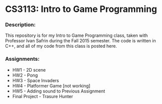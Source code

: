 # CS3113: Intro to Game Programming

### Description:
This repository is for my Intro to Game Programming class, taken with Professor Ivan Safrin during the Fall 2015 semester. The code is written in C++, and all of my code from this class is posted here.

### Assignments:
<ul>
<li>HW1 - 2D scene
<li>HW2 - Pong
<li>HW3 - Space Invaders
<li>HW4 - Platformer Game [not working]
<li>HW5 - Adding sound to Previous Assignment
<li>Final Project - Trasure Hunter
</ul>

